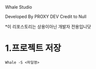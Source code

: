 Whale Studio

Developed By PROXY DEV
Credit to Null


*이 리포스토리는 상용이아닌 개발자 전용입니닷

# 1.프로젝트 저장

``Whale -S <파일명>`` 

